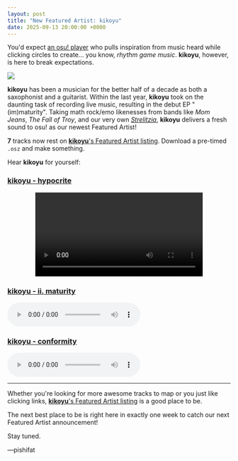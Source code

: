 ```yaml
---
layout: post
title: "New Featured Artist: kikoyu"
date: 2025-09-13 20:00:00 +0000
---
```


You'd expect [an osu! player](https://osu.ppy.sh/users/10825836) who pulls inspiration from music heard while clicking circles to create... you know, *rhythm game music*. **kikoyu**, however, is here to break expectations.

![](https://assets.ppy.sh/artists/497/header.jpg)

**kikoyu** has been a musician for the better half of a decade as both a saxophonist and a guitarist. Within the last year, **kikoyu** took on the daunting task of recording live music, resulting in the debut EP "(im)maturity". Taking math rock/emo likenesses from bands like *Mom Jeans*, *The Fall of Troy*, and our very own [*Strelitzia*](https://osu.ppy.sh/beatmaps/artists/421), **kikoyu** delivers a fresh sound to osu! as our newest Featured Artist!

**7** tracks now rest on [**kikoyu**'s Featured Artist listing](https://osu.ppy.sh/beatmaps/artists/497). Download a pre-timed `.osz` and make something.

Hear **kikoyu** for yourself:

### [kikoyu - hypocrite](LINK)

<div align="center" class="osu-md__paragraph">
    <video width="75%" controls>
        <source src="https://assets.ppy.sh/artists/497/release_showcase.mp4" type="video/mp4" preload="none">
    </video>
</div>

### [kikoyu - ii. maturity](https://assets.ppy.sh/artists/497/immaturity/kikoyu%20-%20ii.%20maturity.osz)

<audio controls>
    <source src="https://assets.ppy.sh/artists/497/immaturity/kikoyu%20-%20ii.%20maturity.mp3">
</audio>

### [kikoyu - conformity](https://assets.ppy.sh/artists/497/immaturity/kikoyu%20-%20conformity.osz)

<audio controls>
    <source src="https://assets.ppy.sh/artists/497/immaturity/kikoyu%20-%20conformity.mp3">
</audio>

---

Whether you're looking for more awesome tracks to map or you just like clicking links, [**kikoyu**'s Featured Artist listing](https://osu.ppy.sh/beatmaps/artists/497) is a good place to be.

The next best place to be is right here in exactly one week to catch our next Featured Artist announcement!

Stay tuned.

—pishifat
